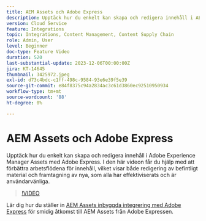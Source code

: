 ```yaml
---
title: AEM Assets och Adobe Express
description: Upptäck hur du enkelt kan skapa och redigera innehåll i AEM Assets med Adobe Express.
version: Cloud Service
feature: Integrations
topic: Integrations, Content Management, Content Supply Chain
role: Admin, User
level: Beginner
doc-type: Feature Video
duration: 520
last-substantial-update: 2023-12-06T00:00:00Z
jira: KT-14645
thumbnail: 3425972.jpeg
exl-id: d73c4bdc-c1ff-498c-9584-93e6e39f5e39
source-git-commit: e84f8375c94a2834ac3c61d3860ec92510950934
workflow-type: tm+mt
source-wordcount: '88'
ht-degree: 0%

---
```


# AEM Assets och Adobe Express

Upptäck hur du enkelt kan skapa och redigera innehåll i Adobe Experience Manager Assets med Adobe Express. I den här videon får du hjälp med att förbättra arbetsflödena för innehåll, vilket visar både redigering av befintligt material och framtagning av nya, som alla har effektiviserats och är användarvänliga.

>[!VIDEO](https://video.tv.adobe.com/v/3425972/?learn=on)

Lär dig hur du ställer in [AEM Assets inbyggda integrering med Adobe Express](https://experienceleague.adobe.com/en/docs/experience-manager-cloud-service/content/assets/integration-adobe-express/native-integration-adobe-express) för smidig åtkomst till AEM Assets från Adobe Expressen.
